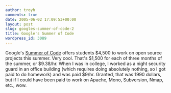 ```yaml
---
author: troyh
comments: true
date: 2005-06-02 17:09:53+00:00
layout: post
slug: googles-summer-of-code-2
title: Google's Summer of Code
wordpress_id: 3089
---
```


Google's [Summer of Code](http://code.google.com/summerofcode.html) offers students $4,500 to work on open source projects this summer. Very cool. That's $1,500 for each of three months of the summer, or $9.38/hr. When I was in college, I worked as a night security guard in an office building (which requires doing absolutely nothing, so I got paid to do homework) and was paid $9/hr. Granted, that was 1990 dollars, but if I could have been paid to work on Apache, Mono, Subversion, Nmap, etc., wow.
